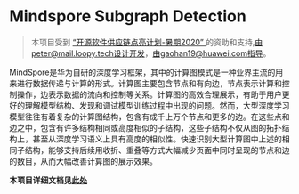 # Mindspore Subgraph Detection

> 本项目受到 [“开源软件供应链点亮计划-暑期2020” ](https://isrc.iscas.ac.cn/summer2020/#/index) 的资助和支持,由peter@mail.loopy.tech设计开发，由gaohan19@huawei.com指导。

MindSpore是华为自研的深度学习框架，其中的计算图模式是一种业界主流的用来进行数据传递与计算的形式。计算图主要包含节点和有向边，节点表示计算和控制操作，边表示数据的流向和控制等关系。计算图的高效合理展示，有助于用户更好的理解模型结构、发现和调试模型训练过程中出现的问题。然而，大型深度学习模型往往有着复杂的计算图结构，包含有成千上万个节点和更多的边。在这些点和边之中，包含有许多结构相同或高度相似的子结构，这些子结构不仅从图的拓扑结构上，甚至从深度学习语义上具有高度的相似性。快速识别大型计算图中上述的相同子结构，能够支持后续用收折、重叠等方式大幅减少页面中同时呈现的节点和边的数目，从而大幅改善计算图的展示效果。

**本项目详细文档见[此处](https://loopyme.gitee.io/mindspore_subgraph_detection/)**